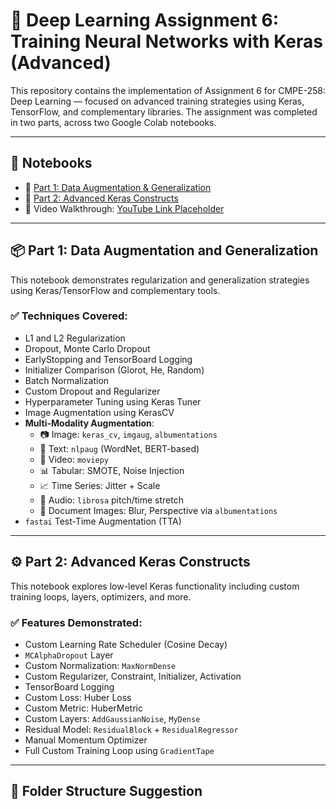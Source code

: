# 🧠 Deep Learning Assignment 6: Training Neural Networks with Keras (Advanced)

This repository contains the implementation of Assignment 6 for CMPE-258: Deep Learning — focused on advanced training strategies using Keras, TensorFlow, and complementary libraries. The assignment was completed in two parts, across two Google Colab notebooks.

---

## 🔗 Notebooks

- 📘 [Part 1: Data Augmentation & Generalization](https://colab.research.google.com/drive/179yLwYnrpCyi6SdJ_rTiSuwfHYntQvnC?usp=sharing)
- 📙 [Part 2: Advanced Keras Constructs](https://colab.research.google.com/drive/1K2VJGdH19fwk3c4R_U40hndzGV76dZ9q?usp=sharing)
- 🎥 Video Walkthrough: [YouTube Link Placeholder](https://www.youtube.com/watch?v=XXXXXXXXXXX)

---

## 📦 Part 1: Data Augmentation and Generalization

This notebook demonstrates regularization and generalization strategies using Keras/TensorFlow and complementary tools.

### ✅ Techniques Covered:
- L1 and L2 Regularization
- Dropout, Monte Carlo Dropout
- EarlyStopping and TensorBoard Logging
- Initializer Comparison (Glorot, He, Random)
- Batch Normalization
- Custom Dropout and Regularizer
- Hyperparameter Tuning using Keras Tuner
- Image Augmentation using KerasCV
- **Multi-Modality Augmentation**:
  - 📷 Image: `keras_cv`, `imgaug`, `albumentations`
  - 📝 Text: `nlpaug` (WordNet, BERT-based)
  - 📼 Video: `moviepy`
  - 📊 Tabular: SMOTE, Noise Injection
  - 📈 Time Series: Jitter + Scale
  - 🎤 Audio: `librosa` pitch/time stretch
  - 📄 Document Images: Blur, Perspective via `albumentations`
- `fastai` Test-Time Augmentation (TTA)

---

## ⚙️ Part 2: Advanced Keras Constructs

This notebook explores low-level Keras functionality including custom training loops, layers, optimizers, and more.

### ✅ Features Demonstrated:
- Custom Learning Rate Scheduler (Cosine Decay)
- `MCAlphaDropout` Layer
- Custom Normalization: `MaxNormDense`
- Custom Regularizer, Constraint, Initializer, Activation
- TensorBoard Logging
- Custom Loss: Huber Loss
- Custom Metric: HuberMetric
- Custom Layers: `AddGaussianNoise`, `MyDense`
- Residual Model: `ResidualBlock` + `ResidualRegressor`
- Manual Momentum Optimizer
- Full Custom Training Loop using `GradientTape`

---

## 📁 Folder Structure Suggestion

